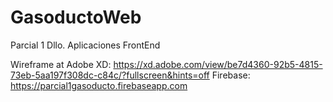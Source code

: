 # GasoductoWeb
Parcial 1 Dllo. Aplicaciones FrontEnd

Wireframe at Adobe XD: https://xd.adobe.com/view/be7d4360-92b5-4815-73eb-5aa197f308dc-c84c/?fullscreen&hints=off
Firebase: https://parcial1gasoducto.firebaseapp.com
